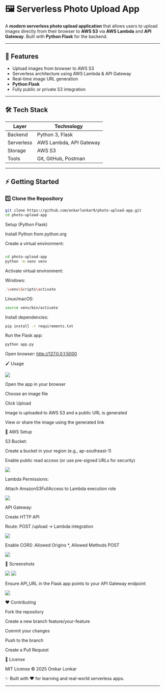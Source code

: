 # 🖼️ Serverless Photo Upload App

A **modern serverless photo upload application** that allows users to upload images directly from their browser to **AWS S3** via **AWS Lambda** and **API Gateway**. Built with **Python Flask** for the backend.  

---

## 🚀 Features

- Upload images from browser to AWS S3  
- Serverless architecture using AWS Lambda & API Gateway  
- Real-time image URL generation  
-  **Python Flask**  
- Fully public or private S3 integration  

---

## 🛠️ Tech Stack

| Layer      | Technology                     |
|----------- |--------------------------------|
| Backend    | Python 3, Flask                |
| Serverless | AWS Lambda, API Gateway        |
| Storage    | AWS S3                         |
| Tools      | Git, GitHub, Postman           |

---


## ⚡ Getting Started

### 1️⃣ Clone the Repository

```bash
git clone https://github.com/onkarlonkar9/photo-upload-app.git
cd photo-upload-app
```
Setup (Python Flask)

Install Python from python.org

Create a virtual environment:
```bash

cd photo-upload-app
python -m venv venv
```


Activate virtual environment:

Windows:
```bash
.\venv\Scripts\activate
```

Linux/macOS:
```bash
source venv/bin/activate
```

Install dependencies:
```bash
pip install -r requirements.txt
```

Run the Flask app:
```bash
python app.py
```

Open browser: http://127.0.0.1:5000

🖌️ Usage


![](./img/output.png)


Open the app in your browser

Choose an image file

Click Upload

Image is uploaded to AWS S3 and a public URL is generated

View or share the image using the generated link

🔐 AWS Setup

S3 Bucket:

Create a bucket in your region (e.g., ap-southeast-1)

Enable public read access (or use pre-signed URLs for security)


![](./img/S3-output.png)


Lambda Permissions:

Attach AmazonS3FullAccess to Lambda execution role


![](./img/IAM.png)


API Gateway:

Create HTTP API

Route: POST /upload → Lambda integration

![](./img/api-route.png)


Enable CORS: Allowed Origins *, Allowed Methods POST


![](./img/cors.png)


🎨 Screenshots


![](./img/lambda-function.png)
![](./img/test.png)


Ensure API_URL in the Flask app points to your API Gateway endpoint


![](./img/Stage.png)


❤️ Contributing

Fork the repository

Create a new branch feature/your-feature

Commit your changes

Push to the branch

Create a Pull Request

📄 License

MIT License © 2025 Omkar Lonkar

✨ Built with ❤️ for learning and real-world serverless apps.


---
